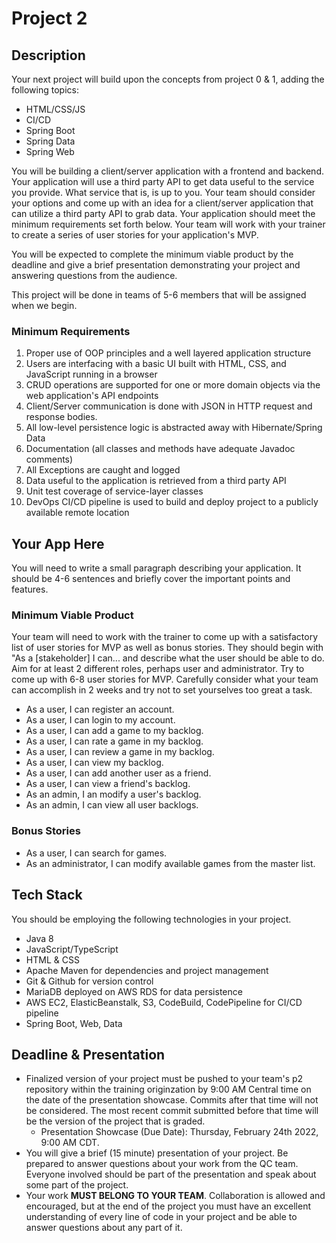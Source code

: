 # Project 2

## Description

Your next project will build upon the concepts from project 0 & 1, adding the following topics:
 - HTML/CSS/JS
 - CI/CD
 - Spring Boot
 - Spring Data
 - Spring Web

You will be building a client/server application with a frontend and backend. Your application will use a third party API to get data useful to the service you provide. What service that is, is up to you. Your team should consider your options and come up with an idea for a client/server application that can utilize a third party API to grab data. Your application should meet the minimum requirements set forth below. Your team will work with your trainer to create a series of user stories for your application's MVP.
  
You will be expected to complete the minimum viable product by the deadline and give a brief presentation demonstrating your project and answering questions from the audience.

This project will be done in teams of 5-6 members that will be assigned when we begin.

### Minimum Requirements
1. Proper use of OOP principles and a well layered application structure
2. Users are interfacing with a basic UI built with HTML, CSS, and JavaScript running in a browser
4. CRUD operations are supported for one or more domain objects via the web application's API endpoints
5. Client/Server communication is done with JSON in HTTP request and response bodies.
6. All low-level persistence logic is abstracted away with Hibernate/Spring Data
7. Documentation (all classes and methods have adequate Javadoc comments)
8. All Exceptions are caught and logged
9. Data useful to the application is retrieved from a third party API
10. Unit test coverage of service-layer classes
11. DevOps CI/CD pipeline is used to build and deploy project to a publicly available remote location



## Your App Here
You will need to write a small paragraph describing your application. It should be 4-6 sentences and briefly cover the important points and features.

### Minimum Viable Product
Your team will need to work with the trainer to come up with a satisfactory list of user stories for MVP as well as bonus stories. They should begin with "As a [stakeholder] I can... and describe what the user should be able to do. Aim for at least 2 different roles, perhaps user and administrator. Try to come up with 6-8 user stories for MVP. Carefully consider what your team can accomplish in 2 weeks and try not to set yourselves too great a task.

* As a user, I can register an account.
* As a user, I can login to my account.
* As a user, I can add a game to my backlog.
* As a user, I can rate a game in my backlog.
* As a user, I can review a game in my backlog.
* As a user, I can view my backlog.
* As a user, I can add another user as a friend.
* As a user, I can view a friend's backlog.
* As an admin, I an modify a user's backlog.
* As an admin, I can view all user backlogs.

### Bonus Stories
* As a user, I can search for games.
* As an administrator, I can modify available games from the master list.

## Tech Stack
You should be employing the following technologies in your project.
 - Java 8
 - JavaScript/TypeScript
 - HTML & CSS
 - Apache Maven for dependencies and project management
 - Git & Github for version control
 - MariaDB deployed on AWS RDS for data persistence
 - AWS EC2, ElasticBeanstalk, S3, CodeBuild, CodePipeline for CI/CD pipeline
 - Spring Boot, Web, Data

## Deadline & Presentation
 - Finalized version of your project must be pushed to your team's p2 repository within the training originzation by 9:00 AM Central time on the date of the presentation showcase. Commits after that time will not be considered. The most recent commit submitted before that time will be the version of the project that is graded.
   - Presentation Showcase (Due Date): Thursday, February 24th 2022, 9:00 AM CDT.
 - You will give a brief (15 minute) presentation of your project. Be prepared to answer questions about your work from the QC team. Everyone involved should be part of the presentation and speak about some part of the project.
 - Your work **MUST BELONG TO YOUR TEAM**. Collaboration is allowed and encouraged, but at the end of the project you must have an excellent understanding of every line of code in your project and be able to answer questions about any part of it.
